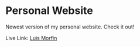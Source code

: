 # Personal Website

Newest version of my personal website.
Check it out!

Live Link:
[Luis Morfin](https://www.luismorfin.com/)

